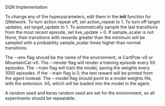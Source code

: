 DQN Implementation

To change any of the hyperparameters, edit them in the __init__ function for QNetwork.
To turn action repeat off, set action_repeat to 1.
To turn off target updates, set target_update to 1.
To automatically sample the last transitions from the most recent episode, set live_update > 0.
If sample_scalar is not None, then transitions with rewards greater than the minimum will be sampled with a probability sample_scalar times higher than normal transitions.

The --env flag should be the name of the environment, ie CartPole-v0 or MountainCar-v0.
The --render flag will render a training episode every 50 episodes.
The --train flag will train the model, saving the weights every 1000 episodes. If the --train flag is 0, the test reward will be printed from the agent instead.
The --model flag should point to a model weights file, with the extension .h5, which will be loaded into the model in the agent.

A random seed and keras random seed are set for the environment, so all experiments should be repeatable.

